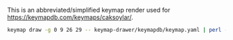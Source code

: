 This is an abbreviated/simplified keymap render used for https://keymapdb.com/keymaps/caksoylar/.

```sh
keymap draw -g 0 9 26 29 -- keymap-drawer/keymapdb/keymap.yaml | perl -pe 's/(<svg width=)".*?"/$1"960"/' >keymap-drawer/keymapdb/keymap.svg
```
